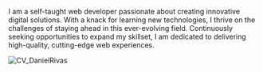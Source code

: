 I am a self-taught web developer passionate about creating innovative digital solutions. 
With a knack for learning new technologies, I thrive on the challenges of staying ahead in this ever-evolving field. Continuously seeking opportunities to expand my skillset, I am dedicated to delivering high-quality, cutting-edge web experiences.


![CV_DanielRivas](https://github.com/JoanDaniel18/CV_Daniel_Rivas/assets/71899829/75c86b6e-da3b-42c1-a1df-6c7ee238273b)
